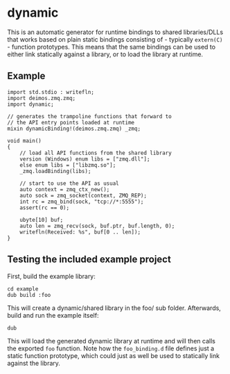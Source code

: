 dynamic
=======

This is an automatic generator for runtime bindings to shared libraries/DLLs
that works based on plain static bindings consisting of - typically
`extern(C)` - function prototypes. This means that the same bindings can be
used to either link statically against a library, or to load the library at
runtime.

Example
-------

```
import std.stdio : writefln;
import deimos.zmq.zmq;
import dynamic;

// generates the trampoline functions that forward to
// the API entry points loaded at runtime
mixin dynamicBinding!(deimos.zmq.zmq) _zmq;

void main()
{
	// load all API functions from the shared library
	version (Windows) enum libs = ["zmq.dll"];
	else enum libs = ["libzmq.so"];
	_zmq.loadBinding(libs);

	// start to use the API as usual
	auto context = zmq_ctx_new();
	auto sock = zmq_socket(context, ZMQ_REP);
	int rc = zmq_bind(sock, "tcp://*:5555");
	assert(rc == 0);

	ubyte[10] buf;
	auto len = zmq_recv(sock, buf.ptr, buf.length, 0);
	writefln(Received: %s", buf[0 .. len]);
}
```


Testing the included example project
------------------------------------

First, build the example library:

	cd example
	dub build :foo

This will create a dynamic/shared library in the foo/ sub folder. Afterwards,
build and run the example itself:

	dub

This will load the generated dynamic library at runtime and will then calls the
exported `foo` function. Note how the `foo_binding.d` file defines just a static
function prototype, which could just as well be used to statically link against
the library.
